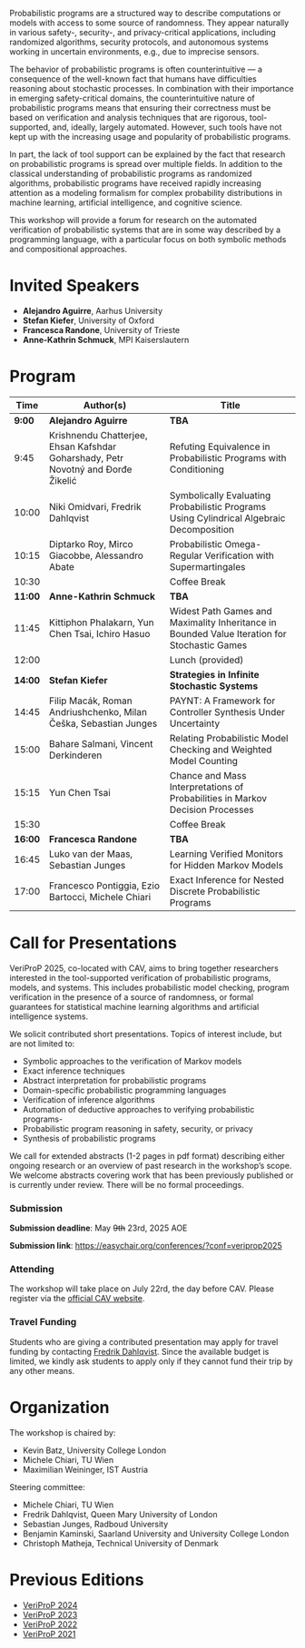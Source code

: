 Probabilistic programs are a structured way to describe computations or models with access to some source of randomness. They appear naturally in various safety-, security-, and privacy-critical applications, including randomized algorithms, security protocols, and autonomous systems working in uncertain environments, e.g., due to imprecise sensors. 

The behavior of probabilistic programs is often counterintuitive — a consequence of the well-known fact that humans have difficulties reasoning about stochastic processes. In combination with their importance in emerging safety-critical domains, the counterintuitive nature of probabilistic programs means that ensuring their correctness must be based on verification and analysis techniques that are rigorous, tool-supported, and, ideally, largely automated. However, such tools have not kept up with the increasing usage and popularity of probabilistic programs.

In part, the lack of tool support can be explained by the fact that research on probabilistic programs is spread over multiple fields. In addition to the classical understanding of probabilistic programs as randomized algorithms, probabilistic programs have received rapidly increasing attention as a modeling formalism for complex probability distributions in machine learning, artificial intelligence, and cognitive science.

This workshop will provide a forum for research on the automated verification of probabilistic systems that are in some way described by a programming language, with a particular focus on both symbolic methods and compositional approaches.

# Invited Speakers

- **Alejandro Aguirre**, Aarhus University
- **Stefan Kiefer**, University of Oxford
- **Francesca Randone**, University of Trieste
- **Anne-Kathrin Schmuck**, MPI Kaiserslautern


# Program

| Time  | Author(s)                                                                                                   | Title                                                                                              |
|-------|-------------------------------------------------------------------------------------------------------------|----------------------------------------------------------------------------------------------------|
| **9:00**  | **Alejandro Aguirre**                                                                                   | **TBA**                                                                                            |
| 9:45  | Krishnendu Chatterjee, Ehsan Kafshdar Goharshady, Petr Novotný and Đorđe Žikelić                            | Refuting Equivalence in Probabilistic Programs with Conditioning                                   |
| 10:00 | Niki Omidvari, Fredrik Dahlqvist                                                                            | Symbolically Evaluating Probabilistic Programs Using Cylindrical Algebraic Decomposition           |
| 10:15 | Diptarko Roy, Mirco Giacobbe, Alessandro Abate                                                           | Probabilistic Omega-Regular Verification with Supermartingales                                     |
| 10:30 |                                                                                                             | Coffee Break                                                                                       |
| **11:00** | **Anne-Kathrin Schmuck**                                                                                | **TBA**                                                                                            |
| 11:45  | Kittiphon Phalakarn, Yun Chen Tsai, Ichiro Hasuo                                                           | Widest Path Games and Maximality Inheritance in Bounded Value Iteration for Stochastic Games       |
| 12:00 |                                                                                                             | Lunch (provided)                                                                                   |
| **14:00**  | **Stefan Kiefer**                                                                                      | **Strategies in Infinite Stochastic Systems**         |
| 14:45  | Filip Macák, Roman Andriushchenko, Milan Češka, Sebastian Junges                                           | PAYNT: A Framework for Controller Synthesis Under Uncertainty                                      |
| 15:00  | Bahare Salmani, Vincent Derkinderen                                          | Relating Probabilistic Model Checking and Weighted Model Counting                                      |
| 15:15  | Yun Chen Tsai                                          | Chance and Mass Interpretations of Probabilities in Markov Decision Processes                                      |
| 15:30 |                                                                                                             | Coffee Break                                                                                       |
| **16:00**  | **Francesca Randone**                                          | **TBA**                                      |
| 16:45  | Luko van der Maas, Sebastian Junges                                         | Learning Verified Monitors for Hidden Markov Models                                      |
| 17:00  | Francesco Pontiggia, Ezio Bartocci, Michele Chiari                                                          | Exact Inference for Nested Discrete Probabilistic Programs       |


# Call for Presentations

VeriProP 2025, co-located with CAV, aims to bring together researchers interested in the tool-supported verification of probabilistic programs, models, and systems. This includes probabilistic model checking, program verification in the presence of a source of randomness, or formal guarantees for statistical machine learning algorithms and artificial intelligence systems.

We solicit contributed short presentations. Topics of interest include, but are not limited to:

- Symbolic approaches to the verification of Markov models
- Exact inference techniques
- Abstract interpretation for probabilistic programs
- Domain-specific probabilistic programming languages
- Verification of inference algorithms
- Automation of deductive approaches to verifying probabilistic programs-
- Probabilistic program reasoning in safety, security, or privacy
- Synthesis of probabilistic programs

We call for extended abstracts (1-2 pages in pdf format) describing either ongoing research or an overview of past research in the workshop’s scope. We welcome abstracts covering work that has been previously published or is currently under review. There will be no formal proceedings.


### Submission

**Submission deadline**: May ~~9th~~ 23rd, 2025 AOE

**Submission link**: <https://easychair.org/conferences/?conf=veriprop2025>

### Attending

The workshop will take place on July 22rd, the day before CAV. Please register via the [official CAV website](https://conferences.i-cav.org/2025/).

### Travel Funding

Students who are giving a contributed presentation may apply for travel funding by contacting [Fredrik Dahlqvist](mailto:f.dahlqvist@qmul.ac.uk).
Since the available budget is limited, we kindly ask students to apply only if they cannot fund their trip by any other means.

# Organization

The workshop is chaired by:

- Kevin Batz, University College London
- Michele Chiari, TU Wien
- Maximilian Weininger, IST Austria

Steering committee:

- Michele Chiari, TU Wien
- Fredrik Dahlqvist, Queen Mary University of London
- Sebastian Junges, Radboud University
- Benjamin Kaminski, Saarland University and University College London
- Christoph Matheja, Technical University of Denmark


# Previous Editions
- [VeriProP 2024](https://veriprop.github.io/2024/)
- [VeriProP 2023](https://veriprop.github.io/2023/)
- [VeriProP 2022](https://veriprop.github.io/2022/)
- [VeriProP 2021](https://veriprop.github.io/2021/)
